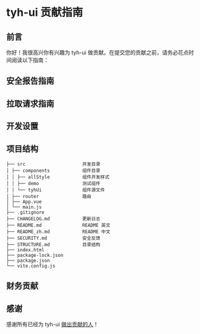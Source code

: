 # tyh-ui 贡献指南

## 前言

你好！我很高兴你有兴趣为 tyh-ui 做贡献。在提交您的贡献之前，请务必花点时间阅读以下指南：

## 安全报告指南

## 拉取请求指南

## 开发设置

## 项目结构

```
├── src                     开发目录
│ ├── components            组件目录
│ │ ├── allStyle            组件开发样式
│ │ ├── demo                测试组件
│ │ └── tyhUi               组件源文件
│ ├── router                路由
│ ├── App.vue
│ └── main.js
├── .gitignore
├── CHANGELOG.md            更新日志
├── README.md               README 英文
├── README_zh.md            README 中文
├── SECURITY.md             安全反馈
├── STRUCTURE.md            目录结构
├── index.html
├── package-lock.json
├── package.json
└── vite.config.js
```

## 财务贡献

## 感谢

感谢所有已经为 tyh-ui <a href="https://github.com/Tyh2001/tyh-ui2/graphs/contributors">做出贡献的人</a>！

